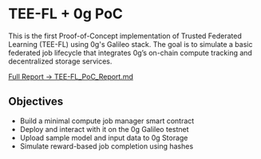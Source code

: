 # TEE-FL + 0g PoC

This is the first Proof-of-Concept implementation of Trusted Federated Learning (TEE-FL) using 0g's Galileo stack. The goal is to simulate a basic federated job lifecycle that integrates 0g’s on-chain compute tracking and decentralized storage services.

[Full Report → TEE-FL_PoC_Report.md](TEE-FL_PoC_Report.md)

## Objectives

- Build a minimal compute job manager smart contract
- Deploy and interact with it on the 0g Galileo testnet
- Upload sample model and input data to 0g Storage
- Simulate reward-based job completion using hashes